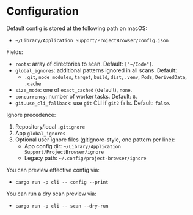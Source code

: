 # Configuration

Default config is stored at the following path on macOS:

- `~/Library/Application Support/ProjectBrowser/config.json`

Fields:
- `roots`: array of directories to scan. Default: `["~/Code"]`.
- `global_ignores`: additional patterns ignored in all scans. Default:
  - `.git`, `node_modules`, `target`, `build`, `dist`, `.venv`, `Pods`, `DerivedData`, `.cache`
- `size_mode`: one of `exact_cached` (default), `none`.
- `concurrency`: number of worker tasks. Default: `8`.
- `git.use_cli_fallback`: use `git` CLI if `git2` fails. Default: `false`.

Ignore precedence:
1. Repository/local `.gitignore`
2. App `global_ignores`
3. Optional user ignore files (gitignore-style, one pattern per line):
   - App config dir: `~/Library/Application Support/ProjectBrowser/ignore`
   - Legacy path: `~/.config/project-browser/ignore`

You can preview effective config via:
- `cargo run -p cli -- config --print`

You can run a dry scan preview via:
- `cargo run -p cli -- scan --dry-run`
